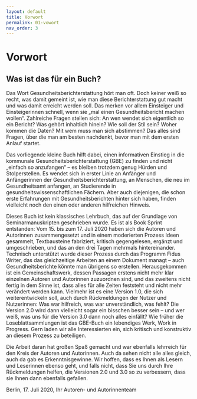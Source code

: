 ```yaml
---
layout: default
title: Vorwort
permalink: 01-vowort
nav_order: 3
---
```

# Vorwort
 
## Was ist das für ein Buch?

Das Wort Gesundheitsberichterstattung hört man oft. Doch keiner weiß so recht, was damit gemeint ist, wie man diese Berichterstattung gut macht und was damit erreicht werden soll. Das merken vor allem Einsteiger und Einsteigerinnen schnell, wenn sie „mal einen Gesundheitsbericht machen wollen“. Zahlreiche Fragen stellen sich: An wen wendet sich eigentlich so ein Bericht? Was gehört inhaltlich hinein? Wie soll der Stil sein? Woher kommen die Daten? Mit wem muss man sich abstimmen? Das alles sind Fragen, über die man am besten nachdenkt, bevor man mit dem ersten Anlauf startet.

Das vorliegende kleine Buch hilft dabei, einen informativen Einstieg in die kommunale Gesundheitsberichterstattung (GBE) zu finden und nicht „einfach so anzufangen“ – es bleiben trotzdem genug Hürden und Stolperstellen. Es wendet sich in erster Linie an Anfänger und Anfängerinnen der Gesundheitsberichterstattung, an Menschen, die neu im Gesundheitsamt anfangen, an Studierende in gesundheitswissenschaftlichen Fächern. Aber auch diejenigen, die schon erste Erfahrungen mit Gesundheitsberichten hinter sich haben, finden vielleicht noch den einen oder anderen hilfreichen Hinweis.

Dieses Buch ist kein klassisches Lehrbuch, das auf der Grundlage von Seminarmanuskripten geschrieben wurde. Es ist als Book Sprint entstanden: Vom 15. bis zum 17. Juli 2020 haben sich die Autoren und Autorinnen zusammengesetzt und in einem moderierten Prozess Ideen gesammelt, Textbausteine fabriziert, kritisch gegengelesen, ergänzt und umgeschrieben, und das an den drei Tagen mehrmals hintereinander. Technisch unterstützt wurde dieser Prozess durch das Programm Fidus Writer, das das gleichzeitige Arbeiten an einem Dokument managt – auch Gesundheitsberichte könnte man übrigens so erstellen. Herausgekommen ist ein Gemeinschaftswerk, dessen Passagen erstens nicht mehr klar einzelnen Autoren und Autorinnen zuzuordnen sind, und das zweitens nicht fertig in dem Sinne ist, dass alles für alle Zeiten feststeht und nicht mehr verändert werden kann. Vielmehr ist es eine Version 1.0, die sich weiterentwickeln soll, auch durch Rückmeldungen der Nutzer und Nutzerinnen: Was war hilfreich, was war unverständlich, was fehlt? Die Version 2.0 wird dann vielleicht sogar ein bisschen besser sein – und wer weiß, was uns für die Version 3.0 dann noch alles einfällt? Wie früher die Loseblattsammlungen ist das GBE-Buch ein lebendiges Werk, Work in Progress. Gern laden wir alle Interessierten ein, sich kritisch und konstruktiv an diesem Prozess zu beteiligen.

Die Arbeit daran hat großen Spaß gemacht und war ebenfalls lehrreich für den Kreis der Autoren und Autorinnen. Auch da sehen nicht alle alles gleich, auch da gab es Erkenntnisgewinne. Wir hoffen, dass es Ihnen als Lesern und Leserinnen ebenso geht, und falls nicht, dass Sie uns durch Ihre Rückmeldungen helfen, die Versionen 2.0 und 3.0 so zu verbessern, dass sie Ihnen dann ebenfalls gefallen.

Berlin, 17. Juli 2020, Ihr Autoren- und Autorinnenteam
